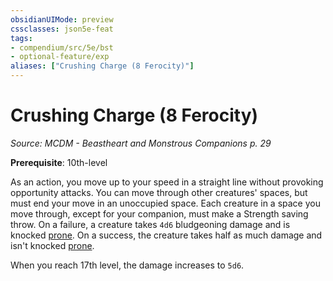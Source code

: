 ```yaml
---
obsidianUIMode: preview
cssclasses: json5e-feat
tags:
- compendium/src/5e/bst
- optional-feature/exp
aliases: ["Crushing Charge (8 Ferocity)"]
---
```

# Crushing Charge (8 Ferocity)
*Source: MCDM - Beastheart and Monstrous Companions p. 29*  

**Prerequisite**: 10th-level

As an action, you move up to your speed in a straight line without provoking opportunity attacks. You can move through other creatures' spaces, but must end your move in an unoccupied space. Each creature in a space you move through, except for your companion, must make a Strength saving throw. On a failure, a creature takes `4d6` bludgeoning damage and is knocked [prone](2-Mechanics/CLI/rules/conditions.md#prone). On a success, the creature takes half as much damage and isn't knocked [prone](2-Mechanics/CLI/rules/conditions.md#prone).

When you reach 17th level, the damage increases to `5d6`.